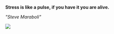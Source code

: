**Stress is like a pulse, if you have it you are alive.**

*"Steve Maraboli"*

![](https://api.nosense.lol/ghvc/?username=cdfrm)
